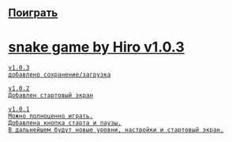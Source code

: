 ## <a href="https://h1rohamada.github.io/snake/index.html" />Поиграть
# snake game by Hiro v1.0.3
    v1.0.3
    добавлено сохранение/загрузка
    
    v1.0.2
    Добавлен стартовый экран
    
    v1.0.1
    Можно полноценно играть.
    Добавлена кнопка старта и паузы.
    В дальнейшем будут новые уровни, настройки и стартовый экран.


